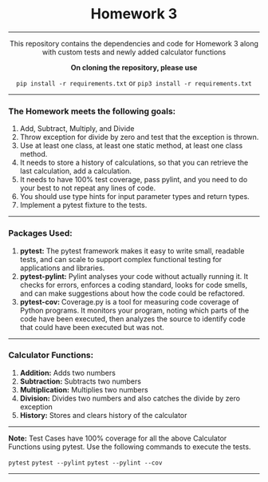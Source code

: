 ### <h1 align=center>Homework 3</h1>
---
<p align=center>This repository contains the dependencies and code for Homework 3 along with custom tests and newly added calculator functions</p>

<p align=center><b> On cloning the repository, please use</b></p>
<div align=center>

`pip install -r requirements.txt` or `pip3 install -r requirements.txt`

</div>

---

### The Homework meets the following goals:

<ol>
<li>Add, Subtract, Multiply, and Divide</li>
<li>Throw exception for divide by zero and test that the exception is thrown.</li>
<li>Use at least one class, at least one static method, at least one class method.</li>
<li>It needs to store a history of calculations, so that you can retrieve the last calculation, add a calculation.</li>
<li>It needs to have 100% test coverage, pass pylint, and you need to do your best to not repeat any lines of code.</li>
<li>You should use type hints for input parameter types and return types.</li>
<li>Implement a pytest fixture to the tests.</li>
</ol>

---

### Packages Used:

<ol>
<li><b>pytest:</b> The pytest framework makes it easy to write small, readable tests, and can scale to support complex functional testing for applications and libraries.</li>
<li><b>pytest-pylint:</b> Pylint analyses your code without actually running it. It checks for errors, enforces a coding standard, looks for code smells, and can make suggestions about how the code could be refactored.</li>
<li><b>pytest-cov: </b>Coverage.py is a tool for measuring code coverage of Python programs. It monitors your program, noting which parts of the code have been executed, then analyzes the source to identify code that could have been executed but was not.</li>
</ol>

---

### Calculator Functions:

<ol>
<li><b>Addition:</b> Adds two numbers</li>
<li><b>Subtraction:</b> Subtracts two numbers</li>
<li><b>Multiplication:</b> Multiplies two numbers</li>
<li><b>Division:</b> Divides two numbers and also catches the divide by zero exception</li>
<li><b>History:</b> Stores and clears history of the calculator
</ol>

---

<b>Note:</b> Test Cases have 100% coverage for all the above Calculator Functions using pytest. Use the following commands to execute the tests.

`pytest`
`pytest --pylint`
`pytest --pylint --cov`

---